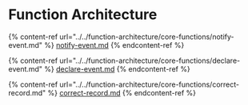 # Function Architecture

{% content-ref url="../../function-architecture/core-functions/notify-event.md" %}
[notify-event.md](../../function-architecture/core-functions/notify-event.md)
{% endcontent-ref %}

{% content-ref url="../../function-architecture/core-functions/declare-event.md" %}
[declare-event.md](../../function-architecture/core-functions/declare-event.md)
{% endcontent-ref %}

{% content-ref url="../../function-architecture/core-functions/correct-record.md" %}
[correct-record.md](../../function-architecture/core-functions/correct-record.md)
{% endcontent-ref %}









